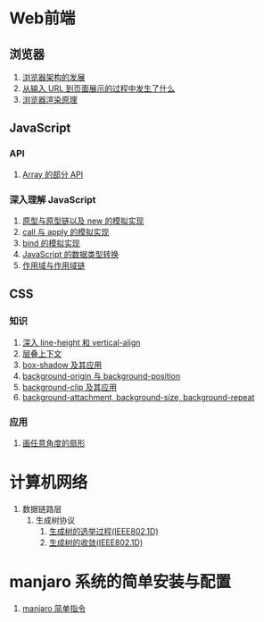 # Web前端
## 浏览器
1. [浏览器架构的发展](https://github.com/nfssuzukaze/Blog/issues/9)
2. [从输入 URL 到页面展示的过程中发生了什么](https://github.com/nfssuzukaze/Blog/issues/20)
3. [浏览器渲染原理](https://github.com/nfssuzukaze/Blog/issues/3)

## JavaScript
### API
1. [Array 的部分 API](https://github.com/nfssuzukaze/Blog/issues/21)
### 深入理解 JavaScript
1. [原型与原型链以及 new 的模拟实现](https://github.com/nfssuzukaze/Blog/issues/17)
2. [call 与 apply 的模拟实现](https://github.com/nfssuzukaze/Blog/issues/23)
3. [bind 的模拟实现](https://github.com/nfssuzukaze/Blog/issues/22)
4. [JavaScript 的数据类型转换](https://github.com/nfssuzukaze/Blog/issues/23)
5. [作用域与作用域链](https://github.com/nfssuzukaze/Blog/issues/24)

## CSS
### 知识
1. [深入 line-height 和 vertical-align](https://github.com/nfssuzukaze/Blog/issues/1)
2. [层叠上下文](https://github.com/nfssuzukaze/Blog/issues/2)
3. [box-shadow 及其应用](https://github.com/nfssuzukaze/Blog/issues/10)
4. [background-origin 与 background-position](https://github.com/nfssuzukaze/Blog/issues/11)
5. [background-clip 及其应用](https://github.com/nfssuzukaze/Blog/issues/12)
6. [background-attachment, background-size, background-repeat](https://github.com/nfssuzukaze/Blog/issues/14)
### 应用
1. [画任意角度的扇形](https://github.com/nfssuzukaze/Blog/issues/15)

# 计算机网络
1. 数据链路层
    1. 生成树协议
        1. [生成树的选举过程(IEEE802.1D)](https://github.com/nfssuzukaze/Blog/issues/7)
        2. [生成树的收敛(IEEE802.1D)](https://github.com/nfssuzukaze/Blog/issues/8)
# manjaro 系统的简单安装与配置
1. [manjaro 简单指令](https://github.com/nfssuzukaze/Blog/issues/4)

